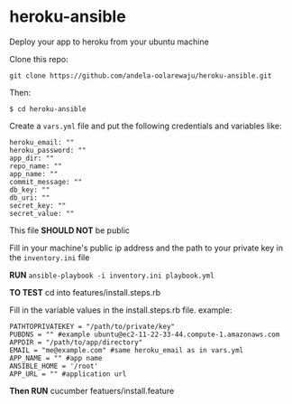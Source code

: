 # heroku-ansible

Deploy your app to heroku from your ubuntu machine

Clone this repo: 

```git clone https://github.com/andela-oolarewaju/heroku-ansible.git ```

Then:

```$ cd heroku-ansible```

Create a ```vars.yml``` file and put the following credentials and variables like:

```
heroku_email: ""
heroku_password: ""
app_dir: "" 
repo_name: ""
app_name: ""
commit_message: ""
db_key: ""
db_uri: ""
secret_key: ""
secret_value: ""

```

This file **SHOULD NOT** be public

Fill in your machine's public ip address and the path to your private key in the ```inventory.ini``` file

**RUN** `ansible-playbook -i inventory.ini playbook.yml`

**TO TEST**
cd into features/install.steps.rb

Fill in the variable values in the install.steps.rb file. example:
```
PATHTOPRIVATEKEY = "/path/to/private/key"
PUBDNS = "" #example ubuntu@ec2-11-22-33-44.compute-1.amazonaws.com
APPDIR = "/path/to/app/directory"
EMAIL = "me@example.com" #same heroku_email as in vars.yml
APP_NAME = "" #app name
ANSIBLE_HOME = '/root'
APP_URL = "" #application url
```

**Then RUN** cucumber featuers/install.feature